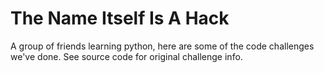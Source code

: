 The Name Itself Is A Hack
=========================

A group of friends learning python, here are some of
the code challenges we've done. See source code
for original challenge info.

